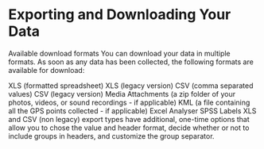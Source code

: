 # Exporting and Downloading Your Data

Available download formats
You can download your data in multiple formats. As soon as any data has been collected, the following formats are available for download:

XLS (formatted spreadsheet)
XLS (legacy version)
CSV (comma separated values)
CSV (legacy version)
Media Attachments (a zip folder of your photos, videos, or sound recordings - if applicable)
KML (a file containing all the GPS points collected - if applicable)
Excel Analyser
SPSS Labels
XLS and CSV (non legacy) export types have additional, one-time options that allow you to chose the value and header format, decide whether or not to include groups in headers, and customize the group separator. 
